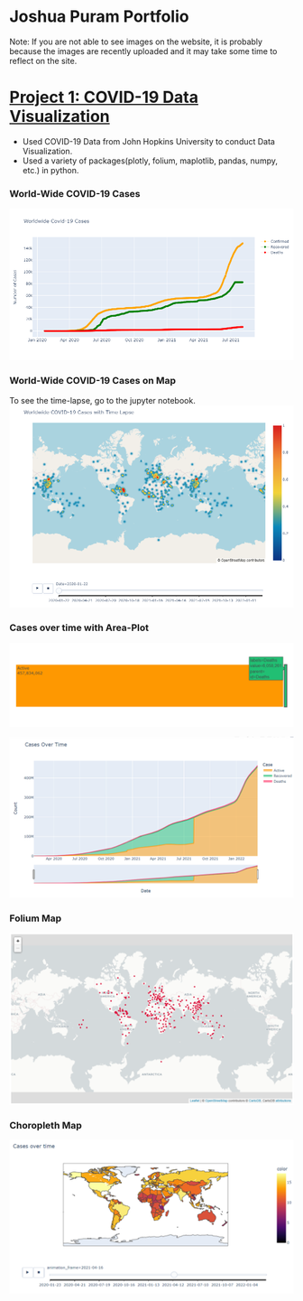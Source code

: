 # Joshua Puram Portfolio

Note: If you are not able to see images on the website, it is probably because the images are recently uploaded and it may take some time to reflect on the site.

# [Project 1: COVID-19 Data Visualization](https://github.com/joshuapuram/COVID-19-Data-Visualization)

* Used COVID-19 Data from John Hopkins University to conduct Data Visualization.
* Used a variety of packages(plotly, folium, maplotlib, pandas, numpy, etc.) in python.

### World-Wide COVID-19 Cases

![](https://github.com/joshuapuram/Joshua_Portfolio/blob/main/images/newplot.png)

### World-Wide COVID-19 Cases on Map

To see the time-lapse, go to the jupyter notebook.
![](https://github.com/joshuapuram/Joshua_Portfolio/blob/main/images/2nd%20plot.png)

### Cases over time with Area-Plot

![](https://github.com/joshuapuram/Joshua_Portfolio/blob/main/images/3rd%20plot.png)

![](https://github.com/joshuapuram/Joshua_Portfolio/blob/main/images/4th%20plot.png)


### Folium Map

![](https://github.com/joshuapuram/Joshua_Portfolio/blob/main/images/5th%20plot.png)

### Choropleth Map

![](https://github.com/joshuapuram/Joshua_Portfolio/blob/main/images/6th%20plot.png)


